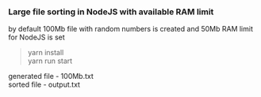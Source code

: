 ### Large file sorting in NodeJS with available RAM limit

by default 100Mb file with random numbers is created and 50Mb RAM limit for NodeJS is set

> yarn install  
> yarn run start

generated file - 100Mb.txt  
sorted file - output.txt
